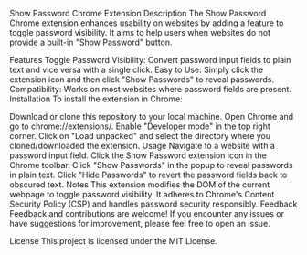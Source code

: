 Show Password Chrome Extension
Description
The Show Password Chrome extension enhances usability on websites by adding a feature to toggle password visibility. It aims to help users when websites do not provide a built-in "Show Password" button.

Features
Toggle Password Visibility: Convert password input fields to plain text and vice versa with a single click.
Easy to Use: Simply click the extension icon and then click "Show Passwords" to reveal passwords.
Compatibility: Works on most websites where password fields are present.
Installation
To install the extension in Chrome:

Download or clone this repository to your local machine.
Open Chrome and go to chrome://extensions/.
Enable "Developer mode" in the top right corner.
Click on "Load unpacked" and select the directory where you cloned/downloaded the extension.
Usage
Navigate to a website with a password input field.
Click the Show Password extension icon in the Chrome toolbar.
Click "Show Passwords" in the popup to reveal passwords in plain text.
Click "Hide Passwords" to revert the password fields back to obscured text.
Notes
This extension modifies the DOM of the current webpage to toggle password visibility.
It adheres to Chrome's Content Security Policy (CSP) and handles password security responsibly.
Feedback
Feedback and contributions are welcome! If you encounter any issues or have suggestions for improvement, please feel free to open an issue.

License
This project is licensed under the MIT License.
